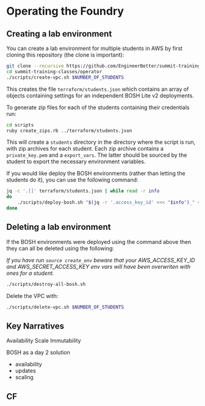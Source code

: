 # Operating the Foundry

## Creating a lab environment

You can create a lab environment for multiple students in AWS by first cloning this repository (the clone is important):

```sh
git clone --recursive https://github.com/EngineerBetter/summit-training-classes.git
cd summit-training-classes/operator
./scripts/create-vpc.sh $NUMBER_OF_STUDENTS
```

This creates the file `terraform/students.json` which contains an array of objects containing settings for an independent BOSH Lite v2 deployments.

To generate zip files for each of the students containing their credentials run:

```sh
cd scripts
ruby create_zips.rb ../terraform/students.json
```

This will create a `students` directory in the directory where the script is run, with zip archives for each student. Each zip archive contains a `private_key.pem` and a `export_vars`. The latter should be sourced by the student to export the necessary environment variables.

If you would like deploy the BOSH environments (rather than letting the students do it), you can use the following command:

```sh
jq -c '.[]' terraform/students.json | while read -r info
do
    ./scripts/deploy-bosh.sh "$(jq -r '.access_key_id' <<< "$info")_" <<< "$info"
done
```

## Deleting a lab environment

If the BOSH environments were deployed using the command above then they can all be deleted using the following:

*If you have run `source create_env` beware that your AWS_ACCESS_KEY_ID and AWS_SECRET_ACCESS_KEY env vars will have been overwriten with ones for a student.*

```sh
./scripts/destroy-all-bosh.sh
```

Delete the VPC with:

```sh
./scripts/delete-vpc.sh $NUMBER_OF_STUDENTS
```

## Key Narratives

Availability
Scale
Immutability


BOSH as a day 2 solution
- availability
- updates
- scaling

CF
-
